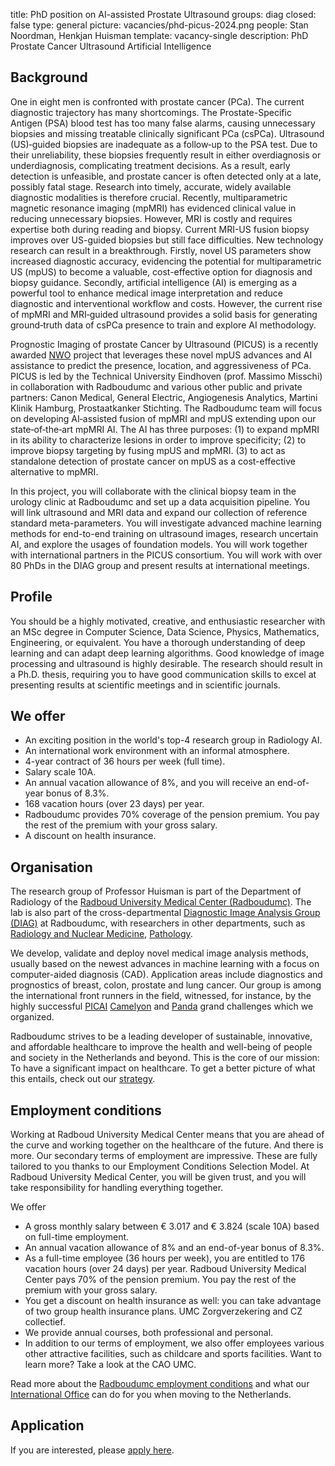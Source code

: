 title: PhD position on AI-assisted Prostate Ultrasound
groups: diag
closed: false
type: general
picture: vacancies/phd-picus-2024.png
people: Stan Noordman, Henkjan Huisman
template: vacancy-single
description: PhD Prostate Cancer Ultrasound Artificial Intelligence

## Background
One in eight men is confronted with prostate cancer (PCa). The current diagnostic trajectory has many shortcomings. The Prostate-Specific Antigen (PSA) blood test has too many false alarms, causing unnecessary biopsies and missing treatable clinically significant PCa (csPCa). Ultrasound (US)‐guided biopsies are inadequate as a follow‐up to the PSA test. Due to their unreliability, these biopsies frequently result in either overdiagnosis or underdiagnosis, complicating treatment decisions. As a result, early detection is unfeasible, and prostate cancer is often detected only at a late, possibly fatal stage. Research into timely, accurate, widely available diagnostic modalities is therefore crucial. Recently, multiparametric magnetic resonance imaging (mpMRI) has evidenced clinical value in reducing unnecessary biopsies. However, MRI is costly and requires expertise both during reading and biopsy. Current MRI-US fusion biopsy improves over US-guided biopsies but still face difficulties. New technology research can result in a breakthrough. Firstly, novel US parameters show increased diagnostic accuracy, evidencing the potential for multiparametric US (mpUS) to become a valuable, cost-effective option for diagnosis and biopsy guidance. Secondly, artificial intelligence (AI) is emerging as a powerful tool to enhance medical image interpretation and reduce diagnostic and interventional workflow and costs. However, the current rise of mpMRI and MRI‐guided ultrasound provides a solid basis for generating ground‐truth data of csPCa presence to train and explore AI methodology.

Prognostic Imaging of prostate Cancer by Ultrasound (PICUS) is a recently awarded [NWO](www.nwo.nl) project that leverages these novel mpUS advances and AI assistance to predict the presence, location, and aggressiveness of PCa. PICUS is led by the Technical University Eindhoven (prof. Massimo Misschi) in collaboration with Radboudumc and various other public and private partners: Canon Medical, General Electric, Angiogenesis Analytics, Martini Klinik Hamburg, Prostaatkanker Stichting. The Radboudumc team will focus on developing AI‐assisted fusion of mpMRI and mpUS extending upon our state‐of‐the‐art mpMRI AI. The AI has three purposes: (1) to expand mpMRI in its ability to characterize lesions in order to improve specificity; (2) to improve biopsy targeting by fusing mpUS and mpMRI. (3) to act as standalone detection of prostate cancer on mpUS as a cost-effective alternative to mpMRI.

In this project, you will collaborate with the clinical biopsy team in the urology clinic at Radboudumc and set up a data acquisition pipeline. You will link ultrasound and MRI data and expand our collection of reference standard meta-parameters. You will investigate advanced machine learning methods for end-to-end training on ultrasound images, research uncertain AI, and explore the usages of foundation models. You will work together with international partners in the PICUS consortium. You will work with over 80 PhDs in the DIAG group and present results at international meetings.

## Profile
You should be a highly motivated, creative, and enthusiastic researcher with an MSc degree in Computer Science, Data Science, Physics, Mathematics, Engineering, or equivalent. You have a thorough understanding of deep learning and can adapt deep learning algorithms. Good knowledge of image processing and ultrasound is highly desirable. The research should result in a Ph.D. thesis, requiring you to have good communication skills to excel at presenting results at scientific meetings and in scientific journals.

## We offer
- An exciting position in the world's top-4 research group in Radiology AI.
- An international work environment with an informal atmosphere.
- 4-year contract of 36 hours per week (full time).
- Salary scale 10A.
- An annual vacation allowance of 8%, and you will receive an end-of-year bonus of 8.3%.
- 168 vacation hours (over 23 days) per year.
- Radboudumc provides 70% coverage of the pension premium. You pay the rest of the premium with your gross salary.
- A discount on health insurance.

## Organisation
The research group of Professor Huisman is part of the Department of Radiology of the [Radboud University Medical Center (Radboudumc)](https://www.radboudumc.nl). The lab is also part of the cross-departmental [Diagnostic Image Analysis Group (DIAG)](https://www.diagnijmegen.nl) at Radboudumc, with researchers in other departments, such as [Radiology and Nuclear Medicine](https://www.radboudumc.nl/afdelingen/radiologie-en-nucleaire-geneeskunde), [Pathology](https://www.radboudumc.nl/afdelingen/pathologie).

We develop, validate and deploy novel medical image analysis methods, usually based on the newest advances in machine learning with a focus on computer-aided diagnosis (CAD). Application areas include diagnostics and prognostics of breast, colon, prostate and lung cancer. Our group is among the international front runners in the field, witnessed, for instance, by the highly successful [PICAI](https://pi-cai.grand-challenge.org/) [Camelyon](https://camelyon16.grand-challenge.org/) and [Panda](https://panda.grand-challenge.org/) grand challenges which we organized.

Radboudumc strives to be a leading developer of sustainable, innovative, and affordable healthcare to improve the health and well-being of people and society in the Netherlands and beyond. This is the core of our mission: To have a significant impact on healthcare. To get a better picture of what this entails, check out our [strategy](https://www.radboudumc.nl/en/about-radboudumc/our-strategy).

## Employment conditions
Working at Radboud University Medical Center means that you are ahead of the curve and working together on the healthcare of the future. And there is more. Our secondary terms of employment are impressive. These are fully tailored to you thanks to our Employment Conditions Selection Model. At Radboud University Medical Center, you will be given trust, and you will take responsibility for handling everything together.

We offer
- A gross monthly salary between € 3.017 and € 3.824 (scale 10A) based on full-time employment.
- An annual vacation allowance of 8% and an end-of-year bonus of 8.3%.
- As a full-time employee (36 hours per week), you are entitled to 176 vacation hours (over 24 days) per year.
Radboud University Medical Center pays 70% of the pension premium. You pay the rest of the premium with your gross salary.
- You get a discount on health insurance as well: you can take advantage of two group health insurance plans. UMC Zorgverzekering and CZ collectief.
- We provide annual courses, both professional and personal.
- In addition to our terms of employment, we also offer employees various other attractive facilities, such as childcare and sports facilities. Want to learn more? Take a look at the CAO UMC.

Read more about the [Radboudumc employment conditions](https://www.radboudumc.nl/en/working-at/what-do-we-offer/terms-and-conditions) and what our [International Office](https://www.radboudumc.nl/en/working-at/international-office) can do for you when moving to the Netherlands.

## Application
If you are interested, please [apply here](https://www.radboudumc.nl/en/vacancies/144961-phd-candidate-ai-assisted-prostate-ultrasound). 
